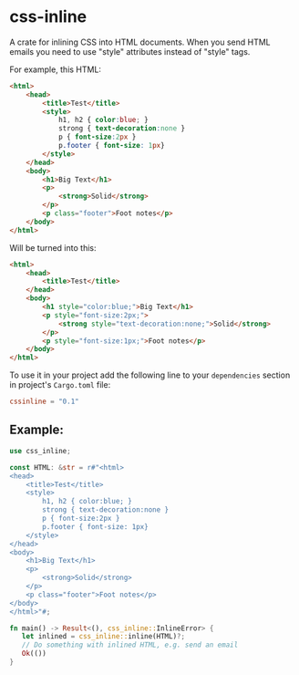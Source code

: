 # css-inline
A crate for inlining CSS into HTML documents. When you send HTML emails you need to use "style" attributes instead of "style" tags.

For example, this HTML:

```html
<html>
    <head>
        <title>Test</title>
        <style>
            h1, h2 { color:blue; }
            strong { text-decoration:none }
            p { font-size:2px }
            p.footer { font-size: 1px}
        </style>
    </head>
    <body>
        <h1>Big Text</h1>
        <p>
            <strong>Solid</strong>
        </p>
        <p class="footer">Foot notes</p>
    </body>
</html>
```

Will be turned into this:

```html
<html>
    <head>
        <title>Test</title>
    </head>
    <body>
        <h1 style="color:blue;">Big Text</h1>
        <p style="font-size:2px;">
            <strong style="text-decoration:none;">Solid</strong>
        </p>
        <p style="font-size:1px;">Foot notes</p>
    </body>
</html>
```

To use it in your project add the following line to your `dependencies` section in project's `Cargo.toml` file:

```toml
cssinline = "0.1"
```

## Example:

```rust
use css_inline;

const HTML: &str = r#"<html>
<head>
    <title>Test</title>
    <style>
        h1, h2 { color:blue; }
        strong { text-decoration:none }
        p { font-size:2px }
        p.footer { font-size: 1px}
    </style>
</head>
<body>
    <h1>Big Text</h1>
    <p>
        <strong>Solid</strong>
    </p>
    <p class="footer">Foot notes</p>
</body>
</html>"#;

fn main() -> Result<(), css_inline::InlineError> {
   let inlined = css_inline::inline(HTML)?;
   // Do something with inlined HTML, e.g. send an email
   Ok(())
}
```
